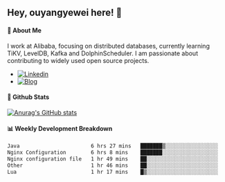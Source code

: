 ## Hey, ouyangyewei here! :wave:

#### :rocket: About Me
I work at Alibaba, focusing on distributed databases, currently learning TiKV, LevelDB, Kafka and DolphinScheduler. I am passionate about contributing to widely used open source projects.

- [![Linkedin](https://img.shields.io/badge/LinkedIn-ouyangyewei-blue)](https://www.linkedin.com/in/ouyangyewei/)
- [![Blog](https://img.shields.io/badge/Blog-yeweiouyang-orange)](https://blog.csdn.net/yeweiouyang)

#### :star2: Github Stats
[![Anurag's GitHub stats](https://github-readme-stats.vercel.app/api?username=ouyangyewei&show_icons=true&cache_seconds=3600&theme=tokyonight)](https://github.com/anuraghazra/github-readme-stats)

#### :bar_chart: Weekly Development Breakdown
<!--START_SECTION:waka-->

```txt
Java                       6 hrs 27 mins   ███████▒░░░░░░░░░░░░░░░░░   29.95 %
Nginx Configuration        6 hrs 8 mins    ███████░░░░░░░░░░░░░░░░░░   28.55 %
Nginx configuration file   1 hr 49 mins    ██░░░░░░░░░░░░░░░░░░░░░░░   08.46 %
Other                      1 hr 46 mins    ██░░░░░░░░░░░░░░░░░░░░░░░   08.23 %
Lua                        1 hr 17 mins    █▒░░░░░░░░░░░░░░░░░░░░░░░   05.98 %
```

<!--END_SECTION:waka-->
